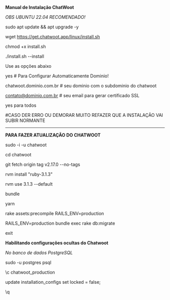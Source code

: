 **Manual de Instalação ChatWoot**

*OBS UBUNTU 22.04 RECOMENDADO!*

sudo apt update && apt upgrade -y

wget https://get.chatwoot.app/linux/install.sh

chmod +x install.sh

./install.sh --install

Use as opções abaixo

yes # Para Configurar Automaticamente Dominio!

chatwoot.dominio.com.br # seu dominio com o subdominio do chatwoot

contato@dominio.com.br # seu email para gerar certificado SSL 

yes para todos

#CASO DER ERRO OU DEMORAR MUITO REFAZER QUE A INSTALAÇÃO VAI SUBIR NORMANTE 
_______________________________________________________________________________________
**PARA FAZER ATUALIZAÇÃO DO CHATWOOT**

sudo -i -u chatwoot

cd chatwoot

git fetch origin tag v2.17.0 --no-tags

rvm install "ruby-3.1.3"

rvm use 3.1.3 --default

bundle

yarn

rake assets:precompile RAILS_ENV=production

RAILS_ENV=production bundle exec rake db:migrate

exit 

**Habilitando configurações ocultas do Chatwoot**

*No banco de dados PostgreSQL*

sudo -u postgres psql

\c chatwoot_production

update installation_configs set locked = false;

\q
